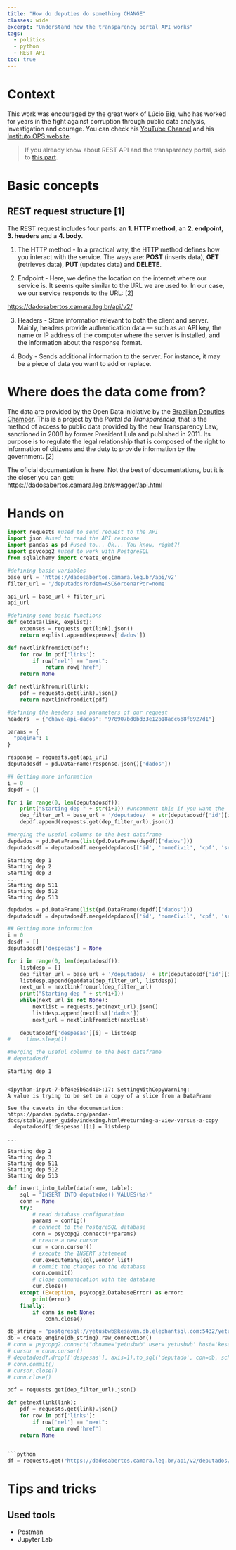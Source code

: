 ```yaml
---
title: "How do deputies do something CHANGE"
classes: wide
excerpt: "Understand how the transparency portal API works"
tags: 
  - politics
  - python
  - REST API
toc: true
---
```

# Context
This work was encouraged by the great work of Lúcio Big, who has worked for years in the fight against corruption through public data analysis, investigation and courage. You can check his [YouTube Channel](https://www.youtube.com/user/ldb1969) and his [Instituto OPS website](https://institutoops.org.br/). 

>If you already know about REST API and the transparency portal, skip to [this part](#hands-on).

# Basic concepts
## REST request structure [1]

The REST request includes four parts: an **1. HTTP method**, an **2. endpoint**, **3. headers** and a **4. body**.

1. The HTTP method - In a practical way, the HTTP method defines how you interact with the service. The ways are: **POST** (inserts data), **GET** (retrieves data), **PUT** (updates data) and **DELETE**. 

2. Endpoint - Here, we define the location on the internet where our service is. It seems quite similar to the URL we are used to. In our case, we our service responds to the URL: [2]

https://dadosabertos.camara.leg.br/api/v2/

3. Headers - Store information relevant to both the client and server. Mainly, headers provide authentication data — such as an API key, the name or IP address of the computer where the server is installed, and the information about the response format.

4. Body - Sends additional information to the server. For instance, it may be a piece of data you want to add or replace.

# Where does the data come from?
The data are provided by the Open Data iniciative by the [Brazilian Deputies Chamber](https://dadosabertos.camara.leg.br/). This is a project by the *Portal da Transparência*, that is the method of access to public data provided by the new Transparency Law, sanctioned in 2008 by former President Lula and published in 2011. Its purpose is to regulate the legal relationship that is composed of the right to information of citizens and the duty to provide information by the government. [2]

The oficial documentation is here. Not the best of documentations, but it is the closer you can get:
https://dadosabertos.camara.leg.br/swagger/api.html

# Hands on

```python
import requests #used to send request to the API
import json #used to read the API response 
import pandas as pd #used to... Ok... You know, right?!
import psycopg2 #used to work with PostgreSQL
from sqlalchemy import create_engine 
```


```python
#defining basic variables
base_url = 'https://dadosabertos.camara.leg.br/api/v2'
filter_url = '/deputados?ordem=ASC&ordenarPor=nome'

api_url = base_url + filter_url
api_url

#defining some basic functions
def getdata(link, explist):
    expenses = requests.get(link).json()
    return explist.append(expenses['dados'])

def nextlinkfromdict(pdf):
    for row in pdf['links']:
        if row['rel'] == "next":
            return row['href']
    return None

def nextlinkfromurl(link):
    pdf = requests.get(link).json()
    return nextlinkfromdict(pdf)
```


```python
#defining the headers and parameters of our request
headers  = {"chave-api-dados": "978907bd0bd33e12b18adc6b8f8927d1"}

params = {
  "pagina": 1
}
```


```python
response = requests.get(api_url)
deputadosdf = pd.DataFrame(response.json()['dados'])
```


```python
## Getting more information 
i = 0
depdf = []

for i in range(0, len(deputadosdf)):
    print("Starting dep " + str(i+1)) #uncomment this if you want the  
    dep_filter_url = base_url + '/deputados/' + str(deputadosdf['id'][i])
    depdf.append(requests.get(dep_filter_url).json())

#merging the useful columns to the best dataframe
depdados = pd.DataFrame(list(pd.DataFrame(depdf)['dados']))
deputadosdf = deputadosdf.merge(depdados[['id', 'nomeCivil', 'cpf', 'sexo', 'dataNascimento', 'ufNascimento', 'municipioNascimento', 'escolaridade']], on = 'id')
```

    Starting dep 1
    Starting dep 2
    Starting dep 3
    ...
    Starting dep 511
    Starting dep 512
    Starting dep 513


```python
depdados = pd.DataFrame(list(pd.DataFrame(depdf)['dados']))
deputadosdf = deputadosdf.merge(depdados[['id', 'nomeCivil', 'cpf', 'sexo', 'dataNascimento', 'ufNascimento', 'municipioNascimento', 'escolaridade']], on = 'id')
```


```python
## Getting more information
i = 0
desdf = []
deputadosdf['despesas'] = None

for i in range(0, len(deputadosdf)):
    listdesp = []
    dep_filter_url = base_url + '/deputados/' + str(deputadosdf['id'][i]) + '/despesas'
    listdesp.append(getdata(dep_filter_url, listdesp))
    next_url = nextlinkfromurl(dep_filter_url)
    print("Starting dep " + str(i+1))
    while(next_url is not None):
        nextlist = requests.get(next_url).json()
        listdesp.append(nextlist['dados'])
        next_url = nextlinkfromdict(nextlist)
    
    deputadosdf['despesas'][i] = listdesp
#     time.sleep(1)

#merging the useful columns to the best dataframe
# deputadosdf
```

    Starting dep 1


    <ipython-input-7-bf84e5b6ad40>:17: SettingWithCopyWarning: 
    A value is trying to be set on a copy of a slice from a DataFrame
    
    See the caveats in the documentation: https://pandas.pydata.org/pandas-docs/stable/user_guide/indexing.html#returning-a-view-versus-a-copy
      deputadosdf['despesas'][i] = listdesp

    ...

    Starting dep 2
    Starting dep 3
    Starting dep 511
    Starting dep 512
    Starting dep 513


```python
def insert_into_table(dataframe, table):
    sql = "INSERT INTO deputados() VALUES(%s)"
    conn = None
    try:
        # read database configuration
        params = config()
        # connect to the PostgreSQL database
        conn = psycopg2.connect(**params)
        # create a new cursor
        cur = conn.cursor()
        # execute the INSERT statement
        cur.executemany(sql,vendor_list)
        # commit the changes to the database
        conn.commit()
        # close communication with the database
        cur.close()
    except (Exception, psycopg2.DatabaseError) as error:
        print(error)
    finally:
        if conn is not None:
            conn.close()

db_string = "postgresql://yetusbwb@kesavan.db.elephantsql.com:5432/yetusbwb"
db = create_engine(db_string).raw_connection()
# conn = psycopg2.connect("dbname='yetusbwb' user='yetusbwb' host='kesavan.db.elephantsql.com'");
# cursor = conn.cursor()
# deputadosdf.drop(['despesas'], axis=1).to_sql('deputado', con=db, schema="yetusbwb",)
# conn.commit()
# cursor.close()
# conn.close()
```


```python
pdf = requests.get(dep_filter_url).json()

def getnextlink(link):
    pdf = requests.get(link).json()
    for row in pdf['links']:
        if row['rel'] == "next":
            return row['href']
    return None
        

```python
df = requests.get("https://dadosabertos.camara.leg.br/api/v2/deputados/204554/despesas?pagina=10&itens=15").json()
```
# Tips and tricks
## Used tools
- Postman
- Jupyter Lab